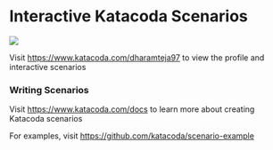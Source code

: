 # Interactive Katacoda Scenarios

[![](http://shields.katacoda.com/katacoda/dharamteja97/count.svg)](https://www.katacoda.com/dharamteja97 "Get your profile on Katacoda.com")

Visit https://www.katacoda.com/dharamteja97 to view the profile and interactive scenarios

### Writing Scenarios
Visit https://www.katacoda.com/docs to learn more about creating Katacoda scenarios

For examples, visit https://github.com/katacoda/scenario-example
